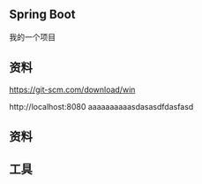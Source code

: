 ##  Spring Boot
我的一个项目

## 资料
https://git-scm.com/download/win

http://localhost:8080
aaaaaaaaaasdasasdfdasfasd
## 资料

## 工具